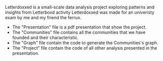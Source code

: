 Letterdoxxed is a small-scale data analysis project exploring patterns and insights from Letterboxd activity
Letterdoxxed was made for an univeristy exam by me and my friend the ferrux.

- The "Presentation" file is  a pdf presentation that show the project.
- The "Communities" file contains all the communities that we have founded and their characteristic.
- The "Graph" file contain the code to generate the Communities's graph.
- The "Project" file contain the code of all other analysis presented in the presentation.
